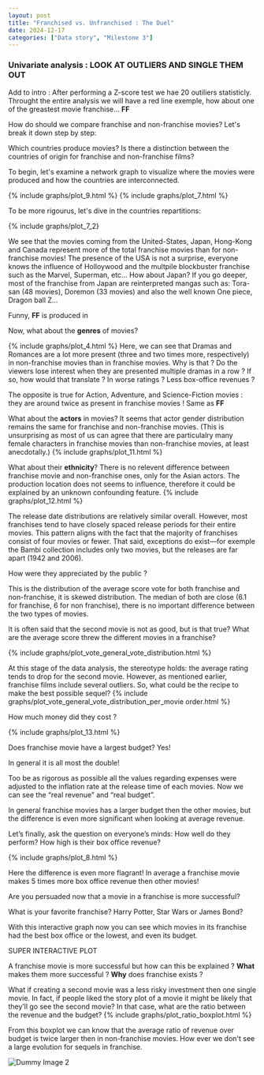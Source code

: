```yaml
---
layout: post
title: "Franchised vs. Unfranchised : The Duel"
date: 2024-12-17
categories: ["Data story", "Milestone 3"]
---
```


### Univariate analysis : LOOK AT OUTLIERS AND SINGLE THEM OUT
Add to intro : After performing a Z-score test we hae 20 outiliers statisticly. 
Throught the entire analysis we will have a red line exemple, how about one of the greastest movie franchise... **FF**

How do should we compare franchise and non-franchise movies? Let's break it down step by step:

Which countries produce movies? Is there a distinction between the countries of origin for franchise and non-franchise films?

To begin, let's examine a network graph to visualize where the movies were produced and how the countries are interconnected.

{% include graphs/plot_9.html %}
{% include graphs/plot_7.html %}


To be more rigourus, let's dive in the countries repartitions: 

{% include graphs/plot_7_2}

We see that the movies coming from the United-States, Japan, Hong-Kong and Canada represent more of the total franchise movies than for non-franchise movies! 
The presence of the USA is not a surprise, everyone knows the influence of Holloywood and the multpile blockbuster franchise such as the Marvel, Superman, etc... 
How about Japan? If you go deeper, most of the franchise from Japan are reinterpreted mangas such as: Tora-san (48 movies), Doremon (33 movies) and also the well known One piece, Dragon ball Z...

Funny, **FF** is produced in 

Now, what about the **genres** of movies?

{% include graphs/plot_4.html %}
Here, we can see that Dramas and Romances are a lot more present (three and two times more, respectively) in non-franchise movies than in franchise movies. Why is that ? Do the viewers lose interest when they are presented multiple dramas in a row ? If so, how would that translate ? In worse ratings ? Less box-office revenues ? 

The opposite is true for Action, Adventure, and Science-Fiction movies : they are around twice as present in franchise movies !
Same as **FF**

What about the **actors** in movies? 
It seems that actor gender distribution remains the same for franchise and non-franchise movies. (This is unsurprising as most of us can agree that there are particulalry many female characters in franchise movies than non-franchise movies, at least anecdotally.)
{% include graphs/plot_11.html %}

What about their **ethnicity**? 
There is no relevent difference between franchise movie and non-franchise ones, only for the Asian actors. The production location does not seems to influence, therefore it could be explained by an unknown confounding feature. 
{% include graphs/plot_12.html %}


The release date distributions are relatively similar overall. However, most franchises tend to have closely spaced release periods for their entire movies. This pattern aligns with the fact that the majority of franchises consist of four movies or fewer. That said, exceptions do exist—for exemple the Bambi collection includes only two movies, but the releases are far apart (1942 and 2006).

How were they appreciated by the public ?

This is the distribution of the average score vote for both franchise and non-franchise, it is skewed distribution. The median of both are close (6.1 for franchise, 6 for non franchise), there is no important difference between the two types of movies. 

It is often said that the second movie is not as good, but is that true? What are the average score threw the different movies in a franchise? 

{% include graphs/plot_vote_general_vote_distribution.html %}

At this stage of the data analysis, the stereotype holds: the average rating tends to drop for the second movie. However, as mentioned earlier, franchise films include several outliers. So, what could be the recipe to make the best possible sequel?
{% include graphs/plot_vote_general_vote_distribution_per_movie order.html %}


How much money did they cost ?

{% include graphs/plot_13.html %}

Does franchise movie have a largest budget? Yes! 

In general it is all most the double! 

Too be as rigorous as possible all the values regarding expenses were adjusted to the inflation rate at the release time of each movies. Now we can see the “real revenue” and “real budget”.

In general franchise movies has a larger budget then the other movies, but the difference is even more significant when looking at average revenue. 

Let’s finally, ask the question on everyone’s minds: How well do they perform? How high is their box office revenue? 

{% include graphs/plot_8.html %}

Here the difference is even more flagrant! In average a franchise movie makes 5 times more box office revenue then other movies! 

Are you persuaded now that a movie in a franchise is more successful? 

What is your favorite franchise? Harry Potter, Star Wars or James Bond? 

With this interactive graph now you can see which movies in its franchise had the best box office or the lowest, and even its budget. 

SUPER INTERACTIVE PLOT 

 A franchise movie is more successful but  how can this be explained ? **What** makes them more successful ? **Why** does franchise exists ? 

What if creating a second movie was a less risky investment then one single movie. In fact, if people liked the story plot of a movie it might be likely that they’ll go see the second movie? In that case, what are the ratio between the revenue and the budget?
{% include graphs/plot_ratio_boxplot.html %}


From this boxplot we can know that the average ratio of revenue over budget is twice larger then in non-franchise movies. How ever we don't see a large evolution for sequels in franchise. 






![Dummy Image 2](https://picsum.photos/1200/400)


